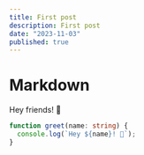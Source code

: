 ```yaml
---
title: First post
description: First post
date: "2023-11-03"
published: true
---
```


# Markdown

Hey friends! 👋

```ts
function greet(name: string) {
  console.log(`Hey ${name}! 👋`);
}
```
